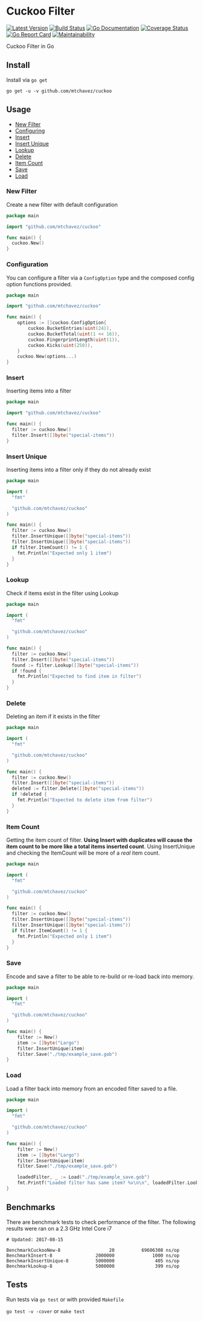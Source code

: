 # Cuckoo Filter

[![Latest Version](http://img.shields.io/github/release/mtchavez/cuckoo.svg?style=flat-square)](https://github.com/mtchavez/cuckoo/releases)
[![Build Status](https://travis-ci.org/mtchavez/cuckoo.svg?branch=master)](https://travis-ci.org/mtchavez/cuckoo)
[![Go Documentation](http://img.shields.io/badge/go-documentation-blue.svg?style=flat-square)](http://godoc.org/github.com/mtchavez/cuckoo)
[![Coverage Status](https://coveralls.io/repos/github/mtchavez/cuckoo/badge.svg)](https://coveralls.io/github/mtchavez/cuckoo)
[![Go Report Card](https://goreportcard.com/badge/github.com/mtchavez/cuckoo)](https://goreportcard.com/report/github.com/mtchavez/cuckoo)
[![Maintainability](https://api.codeclimate.com/v1/badges/3e295a8cb3cfe6f8c1ee/maintainability)](https://codeclimate.com/github/mtchavez/cuckoo/maintainability)

Cuckoo Filter in Go

## Install

Install via `go get`

`go get -u -v github.com/mtchavez/cuckoo`

## Usage

- [New Filter](#new-filter)
- [Configuring](#configuration)
- [Insert](#insert)
- [Insert Unique](#insert-unique)
- [Lookup](#lookup)
- [Delete](#delete)
- [Item Count](#item-count)
- [Save](#save)
- [Load](#load)

### New Filter

Create a new filter with default configuration

```go
package main

import "github.com/mtchavez/cuckoo"

func main() {
  cuckoo.New()
}
```

### Configuration

You can configure a filter via a `ConfigOption` type and the composed config option
functions provided.

```go
package main

import "github.com/mtchavez/cuckoo"

func main() {
	options := []cuckoo.ConfigOption{
		cuckoo.BucketEntries(uint(24)),
		cuckoo.BucketTotal(uint(1 << 16)),
		cuckoo.FingerprintLength(uint(1)),
		cuckoo.Kicks(uint(250)),
	}
	cuckoo.New(options...)
}
```

### Insert

Inserting items into a filter

```go
package main

import "github.com/mtchavez/cuckoo"

func main() {
  filter := cuckoo.New()
  filter.Insert([]byte("special-items"))
}
```

### Insert Unique

Inserting items into a filter only if they do not already exist

```go
package main

import (
  "fmt"

  "github.com/mtchavez/cuckoo"
)

func main() {
  filter := cuckoo.New()
  filter.InsertUnique([]byte("special-items"))
  filter.InsertUnique([]byte("special-items"))
  if filter.ItemCount() != 1 {
    fmt.Println("Expected only 1 item")
  }
}
```

### Lookup

Check if items exist in the filter using Lookup

```go
package main

import (
  "fmt"

  "github.com/mtchavez/cuckoo"
)

func main() {
  filter := cuckoo.New()
  filter.Insert([]byte("special-items"))
  found := filter.Lookup([]byte("special-items"))
  if !found {
    fmt.Println("Expected to find item in filter")
  }
}
```

### Delete

Deleting an item if it exists in the filter

```go
package main

import (
  "fmt"

  "github.com/mtchavez/cuckoo"
)

func main() {
  filter := cuckoo.New()
  filter.Insert([]byte("special-items"))
  deleted := filter.Delete([]byte("special-items"))
  if !deleted {
    fmt.Println("Expected to delete item from filter")
  }
}
```

### Item Count

Getting the item count of filter. **Using Insert with duplicates will cause the
item count to be more like a total items inserted count**. Using InsertUnique
and checking the ItemCount will be more of a *real* item count.

```go
package main

import (
  "fmt"

  "github.com/mtchavez/cuckoo"
)

func main() {
  filter := cuckoo.New()
  filter.InsertUnique([]byte("special-items"))
  filter.InsertUnique([]byte("special-items"))
  if filter.ItemCount() != 1 {
    fmt.Println("Expected only 1 item")
  }
}
```

### Save

Encode and save a filter to be able to re-build or re-load back into memory.

```go
package main

import (
  "fmt"

  "github.com/mtchavez/cuckoo"
)

func main() {
	filter := New()
	item := []byte("Largo")
	filter.InsertUnique(item)
	filter.Save("./tmp/example_save.gob")
}
```

### Load

Load a filter back into memory from an encoded filter saved to a file.

```go
package main

import (
  "fmt"

  "github.com/mtchavez/cuckoo"
)

func main() {
	filter := New()
	item := []byte("Largo")
	filter.InsertUnique(item)
	filter.Save("./tmp/example_save.gob")

	loadedFilter, _ := Load("./tmp/example_save.gob")
	fmt.Printf("Loaded filter has same item? %v\n\n", loadedFilter.Lookup(item))
}
```

## Benchmarks

There are benchmark tests to check performance of the filter. The following results
were ran on a 2.3 GHz Intel Core i7

```
# Updated: 2017-08-15

BenchmarkCuckooNew-8                  20          69606308 ns/op
BenchmarkInsert-8                2000000              1000 ns/op
BenchmarkInsertUnique-8          5000000               405 ns/op
BenchmarkLookup-8                5000000               399 ns/op
```

## Tests

Run tests via `go test` or with provided `Makefile`

`go test -v -cover` or `make test`
